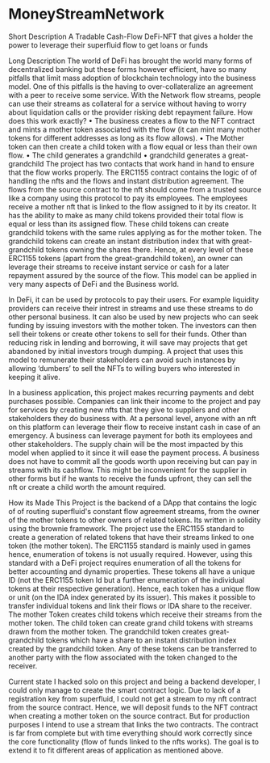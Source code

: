 # MoneyStreamNetwork

Short Description
A Tradable Cash-Flow DeFi-NFT that gives a holder the power to leverage their superfluid flow to get loans or funds 

Long Description
The world of DeFi has brought the world many forms of decentralized banking but these forms however efficient, have so many pitfalls that limit mass adoption of blockchain technology into the business model. One of this pitfalls is the having to over-collateralize an agreement with a peer to receive some service. With the Network flow streams, people can use their streams as collateral for a service without having to worry about liquidation calls or the provider risking debt repayment failure.
How does this work exactly?
    • The business creates a flow to the NFT contract and mints a mother token associated with the flow (it can mint many mother tokens for different addresses as long as its flow allows).
    • The Mother token can then create a child token with a flow equal or less than their own flow.
    • The child generates a grandchild
    • grandchild generates a great-grandchild
The project has two contacts that work hand in hand to ensure that the flow works properly. The ERC1155 contract contains the logic of of handling the nfts and the flows and instant distribution agreement. The flows from the source contract to the nft should come from a trusted source like a company using this protocol to pay its employees. The employees receive a mother nft that is linked to the flow assigned to it by its creator. It has the ability to make as many child tokens provided their total flow is equal or less than its assigned flow. These child tokens can create grandchild tokens with the same rules applying as for the mother token. The grandchild tokens can create an instant distribution index that with great-grandchild tokens owning the shares there. Hence, at every level of these ERC1155 tokens (apart from the great-grandchild token), an owner can leverage their streams to receive instant service or cash for a later repayment assured by the source of the flow. This model can be applied in very many aspects of DeFi and the Business world. 

In DeFi, it can be used by protocols to pay their users. For example liquidity providers can receive their intrest in streams and use these streams to do other personal business. It can also be used by new projects who can seek funding by issuing investors with the mother token. The investors can then sell their tokens or create other tokens to sell for their funds. Other than reducing risk in lending and borrowing, it will save may projects that get abandoned by initial investors trough dumping. A project that uses this model to remunerate their stakeholders can avoid such instances by allowing ‘dumbers’ to sell the NFTs to willing buyers who interested in keeping it alive.

In a business application, this project makes recurring payments and debt purchases possible. Companies can link their income to the project and pay for services by creating new nfts that they give to suppliers and other stakeholders they do business with. At a personal level, anyone with an nft on this platform can leverage their flow to receive instant cash in case of an emergency. A business can leverage payment for both its employees and other stakeholders. The supply chain will be the most impacted by this model when applied to it since it will ease the payment process. A business does not have to commit all the goods worth upon receiving but can pay in streams with its  cashflow. This might be inconvenient for the supplier in other forms but if he wants to receive the funds upfront, they can sell the nft or create a child worth the amount required.





How its Made
This Project is the backend of a DApp that contains the logic of of routing superfluid's constant flow agreement streams, from the owner of the mother tokens to other owners of related tokens. Its written in solidity using the brownie framework. The project use the ERC1155 standard to create a generation of related tokens that have their streams linked to one token (the mother token). The ERC1155 standard is mainly used in games hence, enumeration of tokens is not usually required. However, using this standard with a DeFi project requires enumeration of all the tokens for better accounting and dynamic properties. These tokens all have a unique ID (not the ERC1155 token Id but a further enumeration of the individual tokens at their respective generation). Hence, each token has a unique flow or unit (on the IDA index generated by its issuer). This makes it possible to transfer individual tokens and link their flows or IDA share to the receiver. The mother Token creates child tokens which receive their streams from the mother token. The child token can create grand child tokens with streams drawn from the mother token. The grandchild token creates great-grandchild tokens which have a share to an instant distribution index created by the grandchild token. Any of these tokens can be transferred to another party with the flow associated with the token changed to the receiver.

Current state
I hacked solo on this project and being a backend developer, I could only manage to create the smart contract logic. Due to lack of a registration key from superfluid, I could not get a stream to my nft contract from the source contract. Hence, we will deposit funds to the NFT contract when creating a mother token on the source contract. But for production purposes I intend to use a stream that links the two contracts. The contract is far from complete but with time everything should work correctly since the core functionality (flow of funds linked to the nfts works). The goal is to extend it to fit different areas of application as mentioned above.



